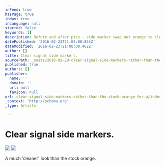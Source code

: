 ```yaml
---
inFeed: true
hasPage: true
inNav: true
inLanguage: null
starred: false
keywords: []
description: Before and after pics - side marker swap out orange to clear
datePublished: '2016-02-23T21:08:00.855Z'
dateModified: '2016-02-23T21:08:00.462Z'
author: []
title: Clear signal side markers.
sourcePath: _posts/2016-02-20-clear-signal-side-markers-rather-than-the-stock-orange-for-a.md
published: true
authors: []
publisher:
  name: ''
  domain: ''
  url: null
  favicon: null
url: clear-signal-side-markers-rather-than-the-stock-orange-for-a/index.html
_context: 'http://schema.org'
_type: Article

---
```

# Clear signal side markers.
![](https://the-grid-user-content.s3-us-west-2.amazonaws.com/c7b0d797-e270-452d-b019-b1ef511ddd8d.png)
![](https://the-grid-user-content.s3-us-west-2.amazonaws.com/84e8852a-2404-4cbf-badf-bfacb43fd4e6.png)

A much 'cleaner' look than the stock orange.